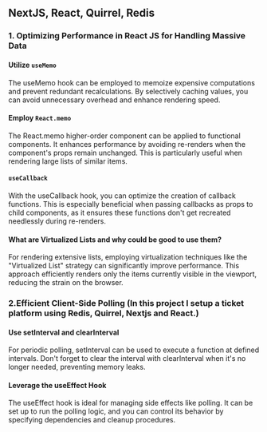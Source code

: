 ## NextJS, React, Quirrel, Redis

### 1. Optimizing Performance in React JS for Handling Massive Data

#### Utilize `useMemo`
The useMemo hook can be employed to memoize expensive computations and prevent redundant recalculations. By selectively caching values, you can avoid unnecessary overhead and enhance rendering speed.

#### Employ `React.memo`
The React.memo higher-order component can be applied to functional components. It enhances performance by avoiding re-renders when the component's props remain unchanged. This is particularly useful when rendering large lists of similar items.

#### `useCallback`
With the useCallback hook, you can optimize the creation of callback functions. This is especially beneficial when passing callbacks as props to child components, as it ensures these functions don't get recreated needlessly during re-renders.

#### What are Virtualized Lists and why could be good to use them?
For rendering extensive lists, employing virtualization techniques like the "Virtualized List" strategy can significantly improve performance. This approach efficiently renders only the items currently visible in the viewport, reducing the strain on the browser.



### 2.Efficient Client-Side Polling (In this project I setup a ticket platform using Redis, Quirrel, Nextjs and React.)

#### Use setInterval and clearInterval
For periodic polling, setInterval can be used to execute a function at defined intervals. Don't forget to clear the interval with clearInterval when it's no longer needed, preventing memory leaks.

####  Leverage the useEffect Hook
The useEffect hook is ideal for managing side effects like polling. It can be set up to run the polling logic, and you can control its behavior by specifying dependencies and cleanup procedures.
 
